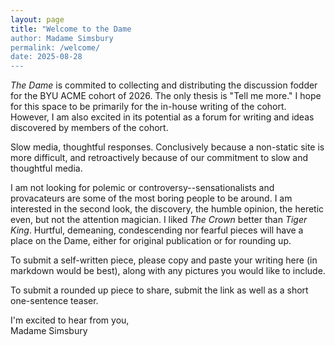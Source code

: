 ```yaml
---
layout: page
title: "Welcome to the Dame
author: Madame Simsbury
permalink: /welcome/
date: 2025-08-28
---
```

*The Dame* is commited to collecting and distributing the discussion fodder for the BYU ACME cohort of 2026. The only thesis is "Tell me more." I hope for this space to be primarily for the in-house writing of the cohort. However, I am also excited in its potential as a forum for writing and ideas discovered by members of the cohort.  

Slow media, thoughtful responses. Conclusively because a non-static site is more difficult, and retroactively because of our commitment to slow and thoughtful media.  

I am not looking for polemic or controversy--sensationalists and provacateurs are some of the most boring people to be around. I am interested in the second look, the discovery, the humble opinion, the heretic even, but not the attention magician. I liked *The Crown* better than *Tiger King*. Hurtful, demeaning, condescending nor fearful pieces will have a place on the Dame, either for original publication or for rounding up.  

To submit a self-written piece, please copy and paste your writing here (in markdown would be best), along with any pictures you would like to include.  

To submit a rounded up piece to share, submit the link as well as a short one-sentence teaser.  

I'm excited to hear from you,  
Madame Simsbury
